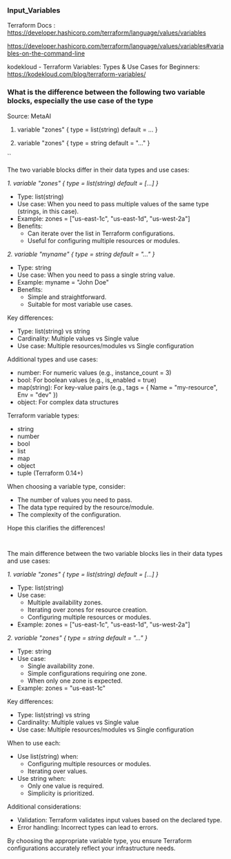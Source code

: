 ### Input_Variables


Terraform Docs : https://developer.hashicorp.com/terraform/language/values/variables

https://developer.hashicorp.com/terraform/language/values/variables#variables-on-the-command-line

kodekloud - Terraform Variables: Types & Use Cases for Beginners: https://kodekloud.com/blog/terraform-variables/





### What is the difference between the following two variable blocks, especially the use case of the type

Source: MetaAI

1) variable "zones" { 
  type = list(string)
  default = ...
}


2) variable "zones" {
  type = string
  default = "..."
}



``

The two variable blocks differ in their data types and use cases:

*1. variable "zones" { type = list(string) default = [...] }*

- Type: list(string)
- Use case: When you need to pass multiple values of the same type (strings, in this case).
- Example: zones = ["us-east-1c", "us-east-1d", "us-west-2a"]
- Benefits:
    - Can iterate over the list in Terraform configurations.
    - Useful for configuring multiple resources or modules.

*2. variable "myname" { type = string default = "..." }*

- Type: string
- Use case: When you need to pass a single string value.
- Example: myname = "John Doe"
- Benefits:
    - Simple and straightforward.
    - Suitable for most variable use cases.

Key differences:

- Type: list(string) vs string
- Cardinality: Multiple values vs Single value
- Use case: Multiple resources/modules vs Single configuration

Additional types and use cases:

- number: For numeric values (e.g., instance_count = 3)
- bool: For boolean values (e.g., is_enabled = true)
- map(string): For key-value pairs (e.g., tags = { Name = "my-resource", Env = "dev" })
- object: For complex data structures

Terraform variable types:

- string
- number
- bool
- list
- map
- object
- tuple (Terraform 0.14+)

When choosing a variable type, consider:

- The number of values you need to pass.
- The data type required by the resource/module.
- The complexity of the configuration.

Hope this clarifies the differences!

```


```

The main difference between the two variable blocks lies in their data types and use cases:

*1. variable "zones" { type = list(string) default = [...] }*

- Type: list(string)
- Use case:
    - Multiple availability zones.
    - Iterating over zones for resource creation.
    - Configuring multiple resources or modules.
- Example: zones = ["us-east-1c", "us-east-1d", "us-west-2a"]

*2. variable "zones" { type = string default = "..." }*

- Type: string
- Use case:
    - Single availability zone.
    - Simple configurations requiring one zone.
    - When only one zone is expected.
- Example: zones = "us-east-1c"

Key differences:

- Type: list(string) vs string
- Cardinality: Multiple values vs Single value
- Use case: Multiple resources/modules vs Single configuration

When to use each:

- Use list(string) when:
    - Configuring multiple resources or modules.
    - Iterating over values.
- Use string when:
    - Only one value is required.
    - Simplicity is prioritized.

Additional considerations:

- Validation: Terraform validates input values based on the declared type.
- Error handling: Incorrect types can lead to errors.

By choosing the appropriate variable type, you ensure Terraform configurations accurately reflect your infrastructure needs.

```


